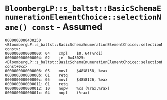 # `BloombergLP::s_baltst::BasicSchemaEnumerationElementChoice::selectionName() const` - Assumed

```x86asm
0000000000430250 <BloombergLP::s_baltst::BasicSchemaEnumerationElementChoice::selectionName() const>:
0000000000000000: 04	cmpl	$0, 64(%rdi)
0000000000000004: 02	je	0x43025c <BloombergLP::s_baltst::BasicSchemaEnumerationElementChoice::selectionName() const+0xc>
0000000000000006: 05	movl	$4858158, %eax
000000000000000b: 01	retq	
000000000000000c: 05	movl	$4858126, %eax
0000000000000011: 01	retq	
0000000000000012: 10	nopw	%cs:(%rax,%rax)
000000000000001c: 04	nopl	(%rax)
```
